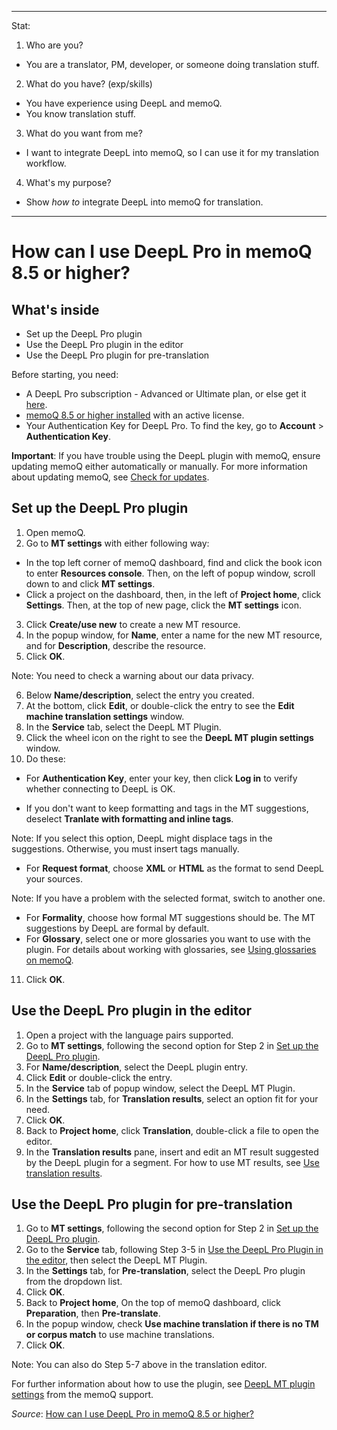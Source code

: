 
----

Stat:

1. Who are you?

- You are a translator, PM, developer, or someone doing translation stuff.

2. What do you have? (exp/skills)

- You have experience using DeepL and memoQ.
- You know translation stuff.

3. What do you want from me?

- I want to integrate DeepL into memoQ, so I can use it for my translation workflow.

4. What's my purpose?

- Show _how to_ integrate DeepL into memoQ for translation.

----

# How can I use DeepL Pro in memoQ 8.5 or higher?

## What's inside

- Set up the DeepL Pro plugin
- Use the DeepL Pro plugin in the editor
- Use the DeepL Pro plugin for pre-translation

Before starting, you need:

- A DeepL Pro subscription - Advanced or Ultimate plan, or else get it [here](deepl.com/pro/select-country?cta=header-prices#team).
- [memoQ 8.5 or higher installed](memoq.com/products/memoq-translator-pro) with an active license.
- Your Authentication Key for DeepL Pro. To find the key, go to __Account__ > __Authentication Key__.

__Important__: If you have trouble using the DeepL plugin with memoQ, ensure updating memoQ either automatically or manually. For more information about updating memoQ, see [Check for updates](docs.memoq.com/current/en/Places/check-for-updates.html).

## Set up the DeepL Pro plugin

1. Open memoQ.
2. Go to __MT settings__ with either following way:

- In the top left corner of memoQ dashboard, find and click the book icon to enter __Resources console__. Then, on the left of popup window, scroll down to and click __MT settings__.
- Click a project on the dashboard, then, in the left of __Project home__, click __Settings__. Then, at the top of new page, click the __MT settings__ icon.

3. Click __Create/use new__ to create a new MT resource.
4. In the popup window, for __Name__, enter a name for the new MT resource, and for __Description__, describe the resource.
5. Click __OK__.

Note: You need to check a warning about our data privacy.

6. Below __Name/description__, select the entry you created.
7. At the bottom, click __Edit__, or double-click the entry to see the __Edit machine translation settings__ window.
8. In the __Service__ tab, select the DeepL MT Plugin.
9. Click the wheel icon on the right to see the __DeepL MT plugin settings__ window.
10. Do these:

- For __Authentication Key__, enter your key, then click __Log in__ to verify whether connecting to DeepL is OK.

- If you don't want to keep formatting and tags in the MT suggestions, deselect __Tranlate with formatting and inline tags__.

Note: If you select this option, DeepL might displace tags in the suggestions. Otherwise, you must insert tags manually.

- For __Request format__, choose __XML__ or __HTML__ as the format to send DeepL your sources.

Note: If you have a problem with the selected format, switch to another one.

- For __Formality__, choose how formal MT suggestions should be. The MT suggestions by DeepL are formal by default.
- For __Glossary__, select one or more glossaries you want to use with the plugin. For details about working with glossaries, see [Using glossaries on memoQ](docs.memoq.com/current/en/Places/deepl-mt-plugin-settings.html?Highlight=Glossary).

11. Click __OK__.

## Use the DeepL Pro plugin in the editor

1. Open a project with the language pairs supported.
2. Go to __MT settings__, following the second option for Step 2 in [Set up the DeepL Pro plugin](#set-up-the-deepl-pro-plugin).
3. For __Name/description__, select the DeepL plugin entry.
4. Click __Edit__ or double-click the entry.
5. In the __Service__ tab of popup window, select the DeepL MT Plugin.
6. In the __Settings__ tab, for __Translation results__, select an option fit for your need.
7. Click __OK__.
8. Back to __Project home__, click __Translation__, double-click a file to open the editor.
9. In the __Translation results__ pane, insert and edit an MT result suggested by the DeepL plugin for a segment. For how to use MT results, see [Use translation results](docs.memoq.com/current/en/Places/translation-editor.html).

## Use the DeepL Pro plugin for pre-translation

1. Go to __MT settings__, following the second option for Step 2 in [Set up the DeepL Pro plugin](#set-up-the-deepl-pro-plugin).
2. Go to the __Service__ tab, following Step 3-5 in [Use the DeepL Pro Plugin in the editor](#use-the-deepl-pro-plugin-in-the-editor), then select the DeepL MT Plugin.
3. In the __Settings__ tab, for __Pre-translation__, select the DeepL Pro plugin from the dropdown list.
4. Click __OK__.
5. Back to __Project home__, On the top of memoQ dashboard, click __Preparation__, then __Pre-translate__.
6. In the popup window, check __Use machine translation if there is no TM or corpus match__ to use machine translations.
7. Click __OK__.

Note: You can also do Step 5-7 above in the translation editor.

For further information about how to use the plugin, see [DeepL MT plugin settings](docs.memoq.com/current/en/Places/deepl-mt-plugin-settings.html) from the memoQ support.

_Source_: [How can I use DeepL Pro in memoQ 8.5 or higher?](support.deepl.com/hc/en-us/articles/360020709539-DeepL-for-memoQ-8-5-or-higher)
